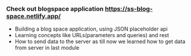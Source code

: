 ### Check out blogspace application https://ss-blog-space.netlify.app/
- Building a blog space application, using JSON placeholder api
- Learning concepts like URLs(parameters and queries) and rest
- How to send data to the server as till now we learned how to get data from server in last module
